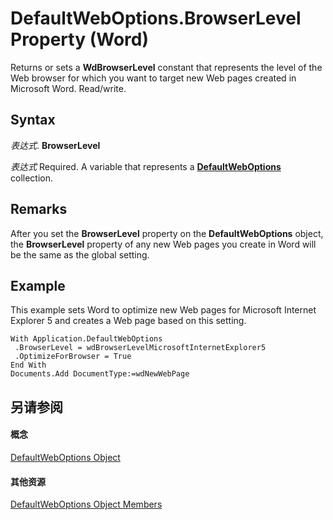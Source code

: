 
# DefaultWebOptions.BrowserLevel Property (Word)

Returns or sets a  **WdBrowserLevel** constant that represents the level of the Web browser for which you want to target new Web pages created in Microsoft Word. Read/write.


## Syntax

 _表达式_. **BrowserLevel**

 _表达式_ Required. A variable that represents a **[DefaultWebOptions](7459af1e-c495-f84f-929c-f7a611ec49b3.md)** collection.


## Remarks

After you set the  **BrowserLevel** property on the **DefaultWebOptions** object, the **BrowserLevel** property of any new Web pages you create in Word will be the same as the global setting.


## Example

This example sets Word to optimize new Web pages for Microsoft Internet Explorer 5 and creates a Web page based on this setting.


```
With Application.DefaultWebOptions 
 .BrowserLevel = wdBrowserLevelMicrosoftInternetExplorer5 
 .OptimizeForBrowser = True 
End With 
Documents.Add DocumentType:=wdNewWebPage
```


## 另请参阅


#### 概念


[DefaultWebOptions Object](7459af1e-c495-f84f-929c-f7a611ec49b3.md)
#### 其他资源


[DefaultWebOptions Object Members](http://msdn.microsoft.com/library/2ec195b5-f843-6a29-9070-a86a7ff1d7fc%28Office.15%29.aspx)